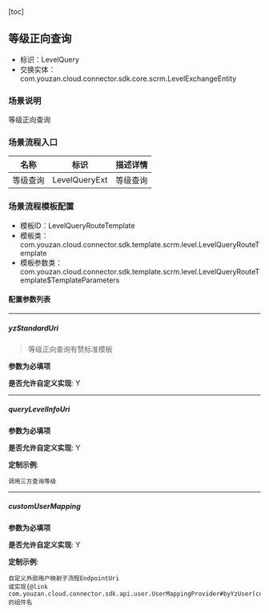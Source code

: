 [toc]

## 等级正向查询
- 标识：LevelQuery
- 交换实体：com.youzan.cloud.connector.sdk.core.scrm.LevelExchangeEntity
### 场景说明
等级正向查询
### 场景流程入口

名称 | 标识 | 描述详情
---|---|---
等级查询 | LevelQueryExt | 等级查询

### 场景流程模板配置
- 模板ID：LevelQueryRouteTemplate
- 模板类：com.youzan.cloud.connector.sdk.template.scrm.level.LevelQueryRouteTemplate
- 模板参数类：com.youzan.cloud.connector.sdk.template.scrm.level.LevelQueryRouteTemplate$TemplateParameters

#### 配置参数列表

---
##### yzStandardUri
> 等级正向查询有赞标准模板

**参数为必填项**


**是否允许自定义实现**: Y

---
##### queryLevelInfoUri
> 

**参数为必填项**


**是否允许自定义实现**: Y


**定制示例**:
```
调用三方查询等级
```
---
##### customUserMapping
> 

**参数为必填项**


**是否允许自定义实现**: Y


**定制示例**:
```
自定义外部用户映射子流程EndpointUri
或实现{@link com.youzan.cloud.connector.sdk.api.user.UserMappingProvider#byYzUser(com.youzan.cloud.connector.sdk.api.user.model.ByYzUserQryParam)}的组件名
```

